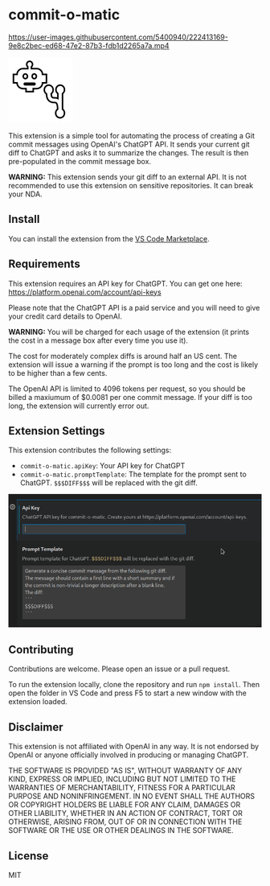 # commit-o-matic



https://user-images.githubusercontent.com/5400940/222413169-9e8c2bec-ed68-47e2-87b3-fdb1d2265a7a.mp4

![Extension logo](./extension-icon.png)


This extension is a simple tool for automating the process of creating a Git commit messages using OpenAI's ChatGPT API. It sends your current git diff to ChatGPT and asks it to summarize the changes. The result is then pre-populated in the commit message box.

**WARNING:** This extension sends your git diff to an external API. It is not recommended to use this extension on sensitive repositories. It can break your NDA. 

## Install

You can install the extension from the [VS Code Marketplace](https://marketplace.visualstudio.com/items?itemName=alufers.commit-o-matic).

## Requirements

This extension requires an API key for ChatGPT. You can get one here: https://platform.openai.com/account/api-keys

Please note that the ChatGPT API is a paid service and you will need to give your credit card details to OpenAI. 

**WARNING:** You will be charged for each usage of the extension (it prints the cost in a message box after every time you use it).

The cost for moderately complex diffs is around half an US cent. The extension will issue a warning if the prompt is too long and the cost is likely to be higher than a few cents.

The OpenAI API is limited to 4096 tokens per request, so you should be billed a maxiumum of $0.0081 per one commit message. If your diff is too long, the extension will currently error out.

## Extension Settings

This extension contributes the following settings:

- `commit-o-matic.apiKey`: Your API key for ChatGPT
- `commit-o-matic.promptTemplate`: The template for the prompt sent to ChatGPT. `$$$DIFF$$$` will be replaced with the git diff.

![Image showcasing the settings](./docs/settings-screenshot.png)

## Contributing

Contributions are welcome. Please open an issue or a pull request.

To run the extension locally, clone the repository and run `npm install`.
Then open the folder in VS Code and press F5 to start a new window with the extension loaded.

## Disclaimer

This extension is not affiliated with OpenAI in any way. It is not endorsed by OpenAI or anyone officially involved in producing or managing ChatGPT.

THE SOFTWARE IS PROVIDED "AS IS", WITHOUT WARRANTY OF ANY KIND, EXPRESS OR IMPLIED, INCLUDING BUT NOT LIMITED TO THE WARRANTIES OF MERCHANTABILITY, FITNESS FOR A PARTICULAR PURPOSE AND NONINFRINGEMENT. IN NO EVENT SHALL THE AUTHORS OR COPYRIGHT HOLDERS BE LIABLE FOR ANY CLAIM, DAMAGES OR OTHER LIABILITY, WHETHER IN AN ACTION OF CONTRACT, TORT OR OTHERWISE, ARISING FROM, OUT OF OR IN CONNECTION WITH THE SOFTWARE OR THE USE OR OTHER DEALINGS IN THE SOFTWARE.


## License

MIT
